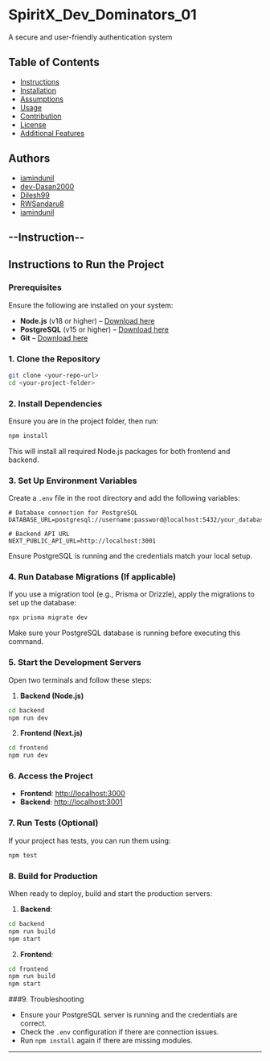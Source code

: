 # SpiritX_Dev_Dominators_01
A secure and user-friendly authentication system

## Table of Contents

- [Instructions](#instructions)  
- [Installation](#installation)  
- [Assumptions](#assumptions)  
- [Usage](#usage)  
- [Contribution](#contribution)  
- [License](#license)  
- [Additional Features](#additional-features)

## Authors

- [iamindunil](https://www.github.com/imaindunil)
- [dev-Dasan2000](https://www.github.com/dev-Dasan2000)
- [Dilesh99](https://www.github.com/Dilesh99)
- [RWSandaru8](https://www.github.com/RWsandaru8)
- [iamindunil](https://www.github.com/imaindunil)


## --Instruction--
## Instructions to Run the Project

### Prerequisites
Ensure the following are installed on your system:
- **Node.js** (v18 or higher) – [Download here](https://nodejs.org/)
- **PostgreSQL** (v15 or higher) – [Download here](https://www.postgresql.org/)
- **Git** – [Download here](https://git-scm.com/)

### 1. Clone the Repository

```bash
git clone <your-repo-url>
cd <your-project-folder>
```

### 2. Install Dependencies

Ensure you are in the project folder, then run:

```bash
npm install
```

This will install all required Node.js packages for both frontend and backend.

### 3. Set Up Environment Variables

Create a `.env` file in the root directory and add the following variables:

```env
# Database connection for PostgreSQL
DATABASE_URL=postgresql://username:password@localhost:5432/your_database

# Backend API URL
NEXT_PUBLIC_API_URL=http://localhost:3001
```

Ensure PostgreSQL is running and the credentials match your local setup.

### 4. Run Database Migrations (If applicable)

If you use a migration tool (e.g., Prisma or Drizzle), apply the migrations to set up the database:

```bash
npx prisma migrate dev
```

Make sure your PostgreSQL database is running before executing this command.

### 5. Start the Development Servers

Open two terminals and follow these steps:

1. **Backend (Node.js)**

```bash
cd backend
npm run dev
```

2. **Frontend (Next.js)**

```bash
cd frontend
npm run dev
```

### 6. Access the Project

- **Frontend**: [http://localhost:3000](http://localhost:3000)
- **Backend**: [http://localhost:3001](http://localhost:3001)

### 7. Run Tests (Optional)

If your project has tests, you can run them using:

```bash
npm test
```

### 8. Build for Production

When ready to deploy, build and start the production servers:

1. **Backend**:

```bash
cd backend
npm run build
npm start
```

2. **Frontend**:

```bash
cd frontend
npm run build
npm start
```

###9. Troubleshooting

- Ensure your PostgreSQL server is running and the credentials are correct.
- Check the `.env` configuration if there are connection issues.
- Run `npm install` again if there are missing modules.

---










